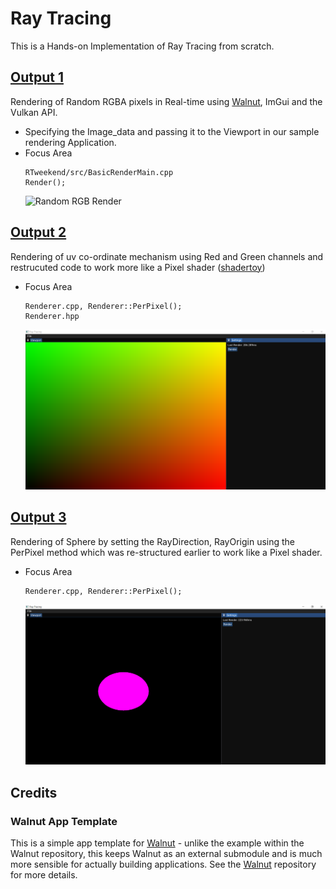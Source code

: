 # Ray Tracing
This is a Hands-on Implementation of Ray Tracing from scratch.

## [Output 1](https://github.com/rajashekarkasturi/RTweekend/tree/b3c1bf220b838ce092d41051aca96c856ba9dd01)
Rendering of Random RGBA pixels in Real-time using [Walnut](https://github.com/TheCherno/Walnut), ImGui and the Vulkan API.
* Specifying the Image_data and passing it to the Viewport in our sample rendering Application.
* Focus Area
    ``` 
    RTweekend/src/BasicRenderMain.cpp
    Render();
    ```
    ![Random RGB Render](/assets/images/RandomRenderRGB.PNG "Random RGBA")

## [Output 2](https://github.com/rajashekarkasturi/RTweekend/tree/a4f5e609ffc351f5c17af4dabd3da37062941467)
Rendering of uv co-ordinate mechanism using Red and Green channels and restrucuted code to work more like a Pixel shader ([shadertoy](https://www.shadertoy.com/view/7scBz7))

* Focus Area
    ```
    Renderer.cpp, Renderer::PerPixel();
    Renderer.hpp
    ```
    ![Pixel Coordinates RG Channels](/assets/images/PixelationUVCoordinates.png)

## [Output 3](https://github.com/rajashekarkasturi/RTweekend/tree/88a1f98436a4f09d9745105d3217cfb7196f984d)
Rendering of Sphere by setting the RayDirection, RayOrigin using the PerPixel method which was re-structured earlier to work like a Pixel shader.
* Focus Area
    ```
    Renderer.cpp, Renderer::PerPixel();
    ```
    ![basic_sphere](/assets/images/RayTraced-sphere1.png)


## Credits
### Walnut App Template

This is a simple app template for [Walnut](https://github.com/TheCherno/Walnut) - unlike the example within the Walnut repository, this keeps Walnut as an external submodule and is much more sensible for actually building applications. See the [Walnut](https://github.com/TheCherno/Walnut) repository for more details.

